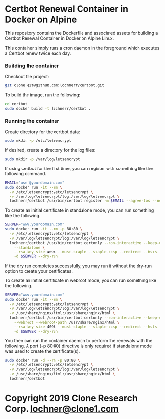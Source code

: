 # Certbot Renewal Container in Docker on Alpine #

This repository contains the Dockerfile and associated assets for
building a Certbot Renewal Container in Docker on Alpine Linux.

This container simply runs a cron daemon in the foreground which
executes a Certbot renew twice each day.

### Building the container ###

Checkout the project:
```bash
git clone git@github.com:lochnerr/certbot.git
```

To build the image, run the following:
```bash
cd certbot
sudo docker build -t lochnerr/certbot .
```

### Running the container ###

Create directory for the certbot data:
```bash
sudo mkdir -p /etc/letsencrypt
```

If desired, create a directory for the log files:
```bash
sudo mkdir -p /var/log/letsencrypt
```

If using certbot for the first time, you can register with something like the following command.
```bash
EMAIL="user@yourdomain.com"
sudo docker run -it --rm \
  -v /etc/letsencrypt:/etc/letsencrypt \
  -v /var/log/letsencrypt/log:/var/log/letsencrypt \
  lochnerr/certbot /usr/bin/certbot register -m $EMAIL --agree-tos --no-eff-email
```

To create an initial certificate in standalone mode, you can run something like the following.
```bash
SERVER="www.yourdomain.com"
sudo docker run -it --rm -p 80:80 \
  -v /etc/letsencrypt:/etc/letsencrypt \
  -v /var/log/letsencrypt/log:/var/log/letsencrypt \
  lochnerr/certbot /usr/bin/certbot certonly --non-interactive --keep-until-expiring \
    --standalone \
    --rsa-key-size 4096 --must-staple --staple-ocsp --redirect --hsts --uir \
    -d $SERVER --dry-run
```

If the dry run completes successfully, you may run it without the dry-run option to create your 
certificates.

To create an initial certificate in webroot mode, you can run something like the following.
```bash
SERVER="www.yourdomain.com"
sudo docker run -it --rm \
  -v /etc/letsencrypt:/etc/letsencrypt \
  -v /var/log/letsencrypt/log:/var/log/letsencrypt \
  -v /usr/share/nginx/html:/usr/share/nginx/html \
  lochnerr/certbot /usr/bin/certbot certonly --non-interactive --keep-until-expiring \
    --webroot --webroot-path /usr/share/nginx/html \
    --rsa-key-size 4096 --must-staple --staple-ocsp --redirect --hsts --uir \
    -d $SERVER --dry-run
```

You then can run the container daemon to perform the renewals with the following. A port (-p 80:80) 
directive is only required if standalone mode was used to create the certificate(s).  
```bash
sudo docker run -d --rm -p 80:80 \
  -v /etc/letsencrypt:/etc/letsencrypt \
  -v /var/log/letsencrypt/log:/var/log/letsencrypt \
  -v /usr/share/nginx/html:/usr/share/nginx/html \
  lochnerr/certbot
```

# Copyright 2019 Clone Research Corp. <lochner@clone1.com>
